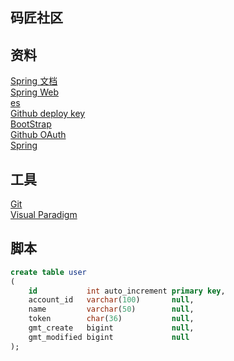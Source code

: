 ## 码匠社区

## 资料
[Spring 文档](https://spring.io/guides)  
[Spring Web](https://spring.io/guides/gs/serving-web-content/)  
[es](https://elasticsearch.cn/explore)  
[Github deploy key](https://developer.github.com/v3/guides/managing-deploy-keys/#deploy-keys)  
[BootStrap](https://v3.bootcss.com/getting-started/)  
[Github OAuth](https://developer.github.com/apps/building-oauth-apps/creating-an-oauth-app/)  
[Spring](https://docs.spring.io/spring-boot/docs/2.0.0.RC1/reference/htmlsingle/#boot-features-embedded-database-support)

## 工具
[Git](http://git-scm.com/download)  
[Visual Paradigm](https://www.visual-paradigm.com)

## 脚本
```sql
create table user
(
    id           int auto_increment primary key,
    account_id   varchar(100)       null,
    name         varchar(50)        null,
    token        char(36)           null,
    gmt_create   bigint             null,
    gmt_modified bigint             null
);
```